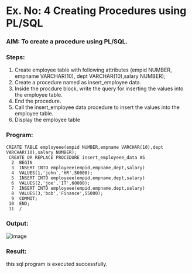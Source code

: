 # Ex. No: 4 Creating Procedures using PL/SQL

### AIM: To create a procedure using PL/SQL.

### Steps:
1. Create employee table with following attributes (empid NUMBER, empname VARCHAR(10), dept VARCHAR(10),salary NUMBER);
2. Create a procedure named as insert_employee data.
3. Inside the procdure block, write the query for inserting the values into the employee table.
4. End the procedure.
5. Call the insert_employee data procedure to insert the values into the employee table.
6. Display the employee table

### Program:
```
CREATE TABLE employeee(empid NUMBER,empname VARCHAR(10),dept VARCHAR(10),salary NUMBER);
 CREATE OR REPLACE PROCEDURE insert_employeee_data AS
  2  BEGIN
  3  INSERT INTO employeee(empid,empname,dept,salary)
  4  VALUES(1,'john','HR',50000);
  5  INSERT INTO employeee(empid,empname,dept,salary)
  6  VALUES(2,'joe','IT',60000);
  7  INSERT INTO employeee(empid,empname,dept,salary)
  8  VALUES(3,'bob','Finance',55000);
  9  COMMIT;
 10  END;
 11  /
```
### Output:
![image](https://github.com/bharathraj1905/Ex-No-4-Creating-Procedures-using-PL-SQL/assets/121490575/30626b33-2354-451c-869c-54ed63878888)


### Result:
this sql program is executed successfully.
